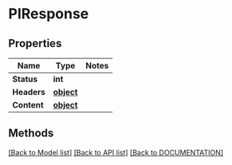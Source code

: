 # PIResponse

## Properties
Name | Type | Notes
------------ | ------------- | -------------
**Status** | **int**
**Headers** | **[**object**](../Model/Object.md)**
**Content** | **[**object**](../Model/Object.md)**

## Methods
[[Back to Model list]](../../DOCUMENTATION.md#documentation-for-models) [[Back to API list]](../../DOCUMENTATION.md#documentation-for-api-endpoints) [[Back to DOCUMENTATION]](../../DOCUMENTATION.md)
